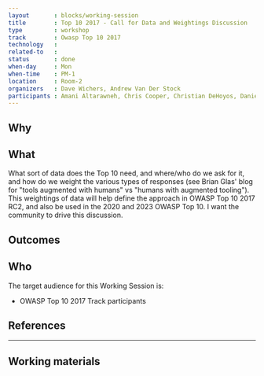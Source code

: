 ```yaml
---
layout       : blocks/working-session
title        : Top 10 2017 - Call for Data and Weightings Discussion
type         : workshop
track        : Owasp Top 10 2017
technology   :
related-to   :
status       : done
when-day     : Mon
when-time    : PM-1
location     : Room-2
organizers   : Dave Wichers, Andrew Van Der Stock
participants : Amani Altarawneh, Chris Cooper, Christian DeHoyos, Daniel Miessler, Erez Yalon, Jason Li, Jonas vanalderweireldt, Kevin Greene, Nuno Loureiro, Sandor Lenart, Tiago Mendo, Tiffany Long, Torsten Gigler, Josh Grossman 
---
```


## Why


## What

What sort of data does the Top 10 need, and where/who do we ask for it, and how do we weight the various types of responses (see Brian Glas' blog for "tools augmented with humans" vs "humans with augmented tooling"). 
This weightings of data will help define the approach in OWASP Top 10 2017 RC2, and also be used in the 2020 and 2023 OWASP Top 10. I want the community to drive this discussion.

 
## Outcomes 



## Who

The target audience for this Working Session is:

 - OWASP Top 10 2017 Track participants

## References

--- 

## Working materials


